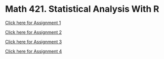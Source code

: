 # Math 421. Statistical Analysis With R

[Click here for Assignment 1](Assignment1.html)

[Click here for Assignment 2](assignment2--1-.html)

[Click here for Assignment 3](assignment3.html)

[Click here for Assignment 4](assignment4.html)